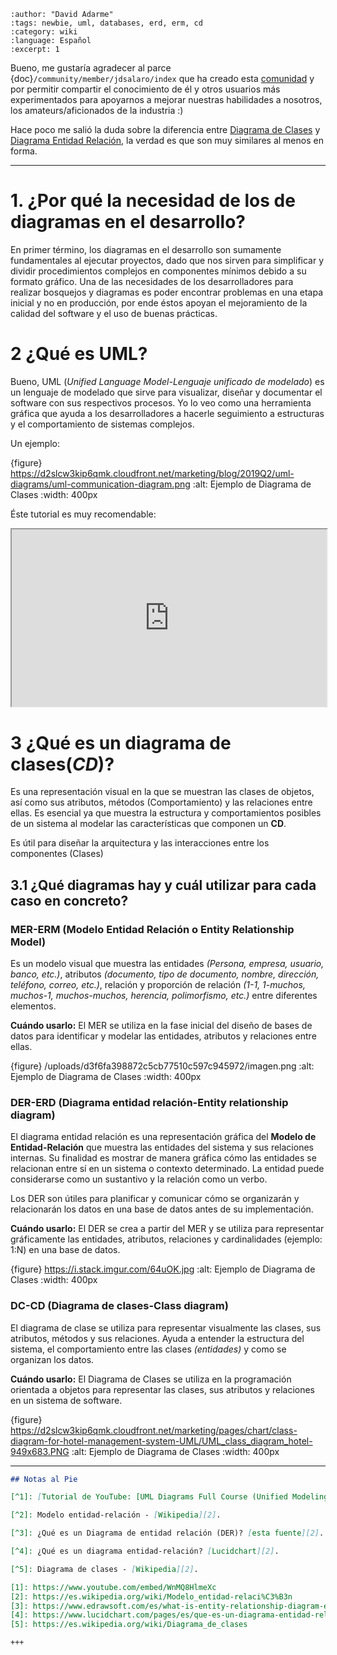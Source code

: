 ```{post} 2023-08-21
:author: "David Adarme"
:tags: newbie, uml, databases, erd, erm, cd
:category: wiki
:language: Español
:excerpt: 1
``` 

Bueno, me gustaría agradecer al parce {doc}`/community/member/jdsalaro/index` que ha creado esta [comunidad](https://guayahack.co) y por permitir compartir el conocimiento de él y otros usuarios más experimentados para apoyarnos a mejorar nuestras habilidades a nosotros, los amateurs/aficionados de la industria :)

Hace poco me salió la duda sobre la diferencia entre [Diagrama de Clases](#dc-cd-diagrama-de-clases-class-diagram) y [ Diagrama Entidad Relación](#der-erd-diagrama-entidad-relación-entity-relationship-diagram), la verdad es que son muy similares al menos en forma.

---
# 1. ¿Por qué la necesidad de los de diagramas en el desarrollo?

En primer término, los diagramas en el desarrollo son sumamente fundamentales al ejecutar proyectos, dado que nos sirven para simplificar y dividir procedimientos complejos en componentes mínimos debido a su formato gráfico. Una de las necesidades de los desarrolladores para realizar bosquejos y diagramas es poder encontrar problemas en una etapa inicial y no en producción, por ende éstos apoyan el mejoramiento de la calidad del software y el uso de buenas prácticas.

# 2 ¿Qué es UML?

Bueno, UML (_Unified Language Model-Lenguaje unificado de modelado_) es un lenguaje de modelado que sirve para visualizar, diseñar y documentar el software con sus respectivos procesos. Yo lo veo como una herramienta gráfica que ayuda a los desarrolladores a hacerle seguimiento a estructuras y el comportamiento de sistemas complejos.

Un ejemplo: 

{figure} https://d2slcw3kip6qmk.cloudfront.net/marketing/blog/2019Q2/uml-diagrams/uml-communication-diagram.png
:alt: Ejemplo de Diagrama de Clases
:width: 400px

Éste tutorial es muy recomendable:

<iframe style="aspect-ratio: 16 / 9; width: 100%" src="https://www.youtube.com/embed/WnMQ8HlmeXc">
</iframe>

# 3 ¿Qué es un diagrama de clases(_CD_)?

Es una representación visual en la que se muestran las clases de objetos, así como sus atributos, métodos (Comportamiento) y las relaciones entre ellas. Es esencial ya que muestra la estructura y comportamientos posibles de un sistema al modelar las características que componen un **CD**.

Es útil para diseñar la arquitectura y las interacciones entre los componentes (Clases)

## 3.1 ¿Qué diagramas hay y cuál utilizar para cada caso en concreto?
### MER-ERM (Modelo Entidad Relación o Entity Relationship Model)
Es un modelo visual que muestra las entidades _(Persona, empresa, usuario, banco, etc.)_, atributos _(documento, tipo de documento, nombre, dirección, teléfono, correo, etc.)_, relación y proporción de relación _(1-1, 1-muchos, muchos-1, muchos-muchos, herencia, polimorfismo, etc.)_ entre diferentes elementos.

**Cuándo usarlo:** El MER se utiliza en la fase inicial del diseño de bases de datos para identificar y modelar las entidades, atributos y relaciones entre ellas.

{figure} /uploads/d3f6fa398872c5cb77510c597c945972/imagen.png
:alt: Ejemplo de Diagrama de Clases
:width: 400px
### DER-ERD (Diagrama entidad relación-Entity relationship diagram)
El diagrama entidad relación es una representación gráfica del **Modelo de Entidad-Relación** que muestra  las entidades del sistema y sus relaciones internas. Su finalidad es mostrar de manera gráfica cómo las entidades se relacionan entre sí en un sistema o contexto determinado. La entidad puede considerarse como un sustantivo y la relación como un verbo.

Los DER son útiles para planificar y comunicar cómo se organizarán y relacionarán los datos en una base de datos antes de su implementación.

**Cuándo usarlo:** El DER se crea a partir del MER y se utiliza para representar gráficamente las entidades, atributos, relaciones y cardinalidades (ejemplo: 1:N) en una base de datos.

{figure} https://i.stack.imgur.com/64uOK.jpg
:alt: Ejemplo de Diagrama de Clases
:width: 400px
### DC-CD (Diagrama de clases-Class diagram)

El diagrama de clase se utiliza para representar visualmente las clases, sus atributos, métodos y sus relaciones. Ayuda a entender la estructura del sistema, el comportamiento entre las clases _(entidades)_  y como se organizan los datos.

**Cuándo usarlo:** El Diagrama de Clases se utiliza en la programación orientada a objetos para representar las clases, sus atributos y relaciones en un sistema de software.

{figure} https://d2slcw3kip6qmk.cloudfront.net/marketing/pages/chart/class-diagram-for-hotel-management-system-UML/UML_class_diagram_hotel-949x683.PNG
:alt: Ejemplo de Diagrama de Clases
:width: 400px

---

```markdown
## Notas al Pie

[^1]: [Tutorial de YouTube: [UML Diagrams Full Course (Unified Modeling Language)][1].

[^2]: Modelo entidad-relación - [Wikipedia][2].

[^3]: ¿Qué es un Diagrama de entidad relación (DER)? [esta fuente][2].

[^4]: ¿Qué es un diagrama entidad-relación? [Lucidchart][2].

[^5]: Diagrama de clases - [Wikipedia][2].

[1]: https://www.youtube.com/embed/WnMQ8HlmeXc
[2]: https://es.wikipedia.org/wiki/Modelo_entidad-relaci%C3%B3n
[3]: https://www.edrawsoft.com/es/what-is-entity-relationship-diagram-erd.html
[4]: https://www.lucidchart.com/pages/es/que-es-un-diagrama-entidad-relacion
[5]: https://es.wikipedia.org/wiki/Diagrama_de_clases

+++

```

